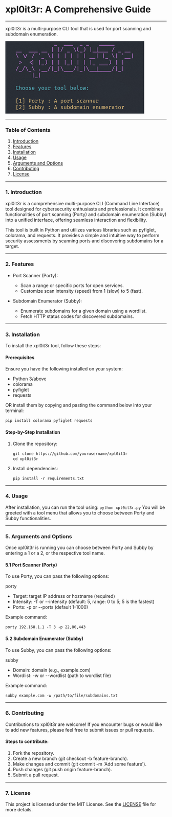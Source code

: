 # xpl0it3r: A Comprehensive Guide

---

xpl0it3r is a multi-purpose CLI tool that is used for port scanning and subdomain enumeration.

![xpl0it3r](https://github.com/ArmandtErasmus/xpl0it3r/blob/main/assets/xpl0it3r.png 'xpl0it3r')

---

### Table of Contents
1. [Introduction](#1.-Introduction)
2. [Features](#2.-Features)
3. [Installation](#3.-Installation)
4. [Usage](#4.-Usage)
5. [Arguments and Options](#5.Arguments-and-Options)
6. [Contributing](#6.Contributing)
7. [License](#7.License)

---

### 1. Introduction

xpl0it3r is a comprehensive multi-purpose CLI (Command Line Interface) tool designed for cybersecurity enthusiasts and professionals. It combines functionalities of port scanning (Porty) and subdomain enumeration (Subby) into a unified interface, offering seamless interaction and flexibility.

This tool is built in Python and utilizes various libraries such as pyfiglet, colorama, and requests. It provides a simple and intuitive way to perform security assessments by scanning ports and discovering subdomains for a target.

---

### 2. Features

- Port Scanner (Porty):
  - Scan a range or specific ports for open services.
  - Customize scan intensity (speed) from 1 (slow) to 5 (fast).
    
- Subdomain Enumerator (Subby):
  - Enumerate subdomains for a given domain using a wordlist.
  - Fetch HTTP status codes for discovered subdomains.

---
 
### 3. Installation

To install the xpl0it3r tool, follow these steps:

#### Prerequisites
Ensure you have the following installed on your system:

- Python 3/above
- colorama
- pyfiglet
- requests

OR install them by copying and pasting the command below into your terminal:
```
pip install colorama pyfiglet requests
```
#### Step-by-Step Installation

1. Clone the repository:
   ```
   git clone https://github.com/yourusername/xpl0it3r
   cd xpl0it3r
   ```
2. Install dependencies:
   ```
   pip install -r requirements.txt
   ```

---

### 4. Usage

After installation, you can run the tool using:
    ```
    python xpl0it3r.py
    ```
You will be greeted with a tool menu that allows you to choose between Porty and Subby functionalities.  

---

### 5. Arguments and Options

Once xpl0it3r is running you can choose between Porty and Subby by entering a 1 or a 2, or the respective tool name.

#### 5.1 Port Scanner (Porty)
To use Porty, you can pass the following options:

porty <target> <parameters>

   - Target: target IP address or hostname (required)
   - Intensity: -T or --intensity (default: 5, range: 0 to 5; 5 is the fastest)
   - Ports: -p or --ports (default 1-1000)

Example command:
  ```
  porty 192.168.1.1 -T 3 -p 22,80,443
  ```

#### 5.2 Subdomain Enumerator (Subby)
To use Subby, you can pass the following options:

subby <domain> <parameters>

  - Domain: domain (e.g., example.com)
  - Wordlist: -w or --wordlist (path to wordlist file)

Example command:
  ```
  subby example.com -w /path/to/file/subdomains.txt
  ```
---

### 6. Contributing
Contributions to xpl0it3r are welcome! If you encounter bugs or would like to add new features, please feel free to submit issues or pull requests.

#### Steps to contribute:
1. Fork the repository.
2. Create a new branch (git checkout -b feature-branch).
3. Make changes and commit (git commit -m 'Add some feature').
4. Push changes (git push origin feature-branch).
5. Submit a pull request.

---

### 7. License
This project is licensed under the MIT License. See the [LICENSE](https://github.com/ArmandtErasmus/xpl0it3r/blob/main/LICENSE) file for more details.
